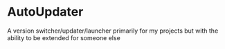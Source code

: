 # AutoUpdater

A version switcher/updater/launcher primarily for my projects but with the ability to be extended for someone else
